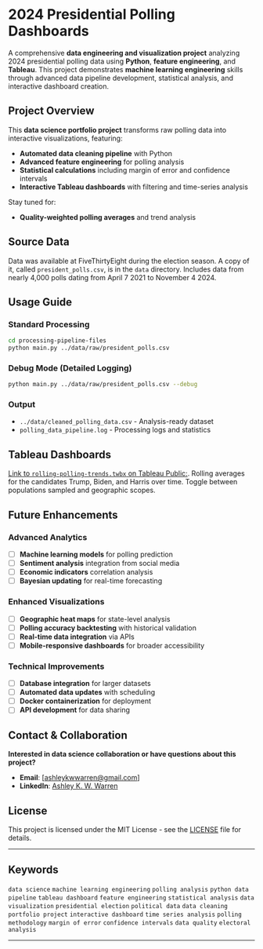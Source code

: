 # 2024 Presidential Polling Dashboards

A comprehensive **data engineering and visualization project** analyzing 2024 presidential polling data using **Python**, **feature engineering**, and **Tableau**. This project demonstrates **machine learning engineering** skills through advanced data pipeline development, statistical analysis, and interactive dashboard creation.

## Project Overview

This **data science portfolio project** transforms raw polling data into interactive visualizations, featuring:

- **Automated data cleaning pipeline** with Python
- **Advanced feature engineering** for polling analysis
- **Statistical calculations** including margin of error and confidence intervals
- **Interactive Tableau dashboards** with filtering and time-series analysis

Stay tuned for:

- **Quality-weighted polling averages** and trend analysis

## Source Data

Data was available at FiveThirtyEight during the election season.  A copy of it, called `president_polls.csv`, is in the `data` directory.  Includes data from nearly 4,000 polls dating from April 7 2021 to November 4 2024.

## Usage Guide

### **Standard Processing**
```bash
cd processing-pipeline-files
python main.py ../data/raw/president_polls.csv
```

### **Debug Mode (Detailed Logging)**
```bash
python main.py ../data/raw/president_polls.csv --debug
```

### **Output**
- `../data/cleaned_polling_data.csv` - Analysis-ready dataset
- `polling_data_pipeline.log` - Processing logs and statistics

## Tableau Dashboards

[Link to `rolling-polling-trends.twbx` on Tableau Public:](https://public.tableau.com/app/profile/ashley.k.w.warren/viz/rolling-polling-trends/2024PresidentialRaceMulti-ResolutionPollingAnalysis?publish=yes).  Rolling averages for the candidates Trump, Biden, and Harris over time.  Toggle between populations sampled and geographic scopes.

## Future Enhancements

### **Advanced Analytics**
- [ ] **Machine learning models** for polling prediction
- [ ] **Sentiment analysis** integration from social media
- [ ] **Economic indicators** correlation analysis
- [ ] **Bayesian updating** for real-time forecasting

### **Enhanced Visualizations**
- [ ] **Geographic heat maps** for state-level analysis
- [ ] **Polling accuracy backtesting** with historical validation
- [ ] **Real-time data integration** via APIs
- [ ] **Mobile-responsive dashboards** for broader accessibility

### **Technical Improvements**
- [ ] **Database integration** for larger datasets
- [ ] **Automated data updates** with scheduling
- [ ] **Docker containerization** for deployment
- [ ] **API development** for data sharing

## Contact & Collaboration

**Interested in data science collaboration or have questions about this project?**

- **Email**: [ashleykwwarren@gmail.com]
- **LinkedIn**: [Ashley K. W. Warren](https://www.linkedin.com/in/ashleykwwarren/)

## License

This project is licensed under the MIT License - see the [LICENSE](LICENSE) file for details.

---

## Keywords

`data science` `machine learning engineering` `polling analysis` `python data pipeline` `tableau dashboard` `feature engineering` `statistical analysis` `data visualization` `presidential election` `political data` `data cleaning` `portfolio project` `interactive dashboard` `time series analysis` `polling methodology` `margin of error` `confidence intervals` `data quality` `electoral analysis`

---
